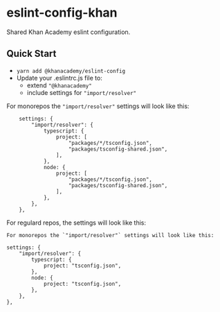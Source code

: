 # eslint-config-khan

Shared Khan Academy eslint configuration.

## Quick Start

- `yarn add @khanacademy/eslint-config`
- Update your .eslintrc.js file to:
  - extend `"@khanacademy"`
  - include settings for `"import/resolver"`

For monorepos the `"import/resolver"` settings will look like this:

```
    settings: {
        "import/resolver": {
            typescript: {
                project: [
                    "packages/*/tsconfig.json",
                    "packages/tsconfig-shared.json",
                ],
            },
            node: {
                project: [
                    "packages/*/tsconfig.json",
                    "packages/tsconfig-shared.json",
                ],
            },
        },
    },
```

For regulard repos, the settings will look like this:

```
For monorepos the `"import/resolver"` settings will look like this:

```
    settings: {
        "import/resolver": {
            typescript: {
                project: "tsconfig.json",
            },
            node: {
                project: "tsconfig.json",
            },
        },
    },
```
